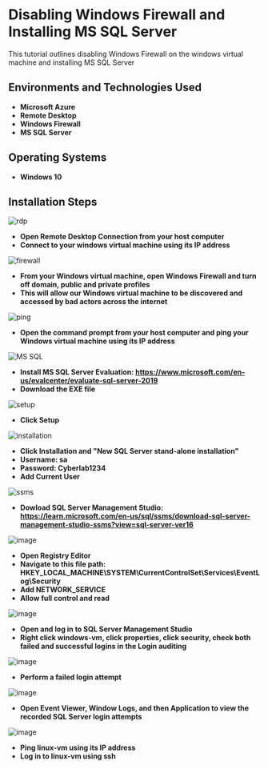 <h1>Disabling Windows Firewall and Installing MS SQL Server</h1>
This tutorial outlines disabling Windows Firewall on the windows virtual machine and installing MS SQL Server

<h2>Environments and Technologies Used</h2>

- <b>Microsoft Azure</b> 
- <b>Remote Desktop</b>
- <b>Windows Firewall</b>
- <b>MS SQL Server</b>

<h2>Operating Systems</h2>

- <b>Windows 10</b>


<h2>Installation Steps</h2>

![rdp](https://github.com/user-attachments/assets/216fa4d2-0de1-4189-85ae-ea9ea1c6b5d2)
- <b>Open Remote Desktop Connection from your host computer</b>
- <b>Connect to your windows virtual machine using its IP address</b> 

![firewall](https://github.com/user-attachments/assets/61f1b9fb-6389-4abd-a542-0a7ae7d44636)
- <b>From your Windows virtual machine, open Windows Firewall and turn off domain, public and private profiles</b>
- <b>This will allow our Windows virtual machine to be discovered and accessed by bad actors across the internet</b>

![ping](https://github.com/user-attachments/assets/16047d59-32b7-4a1f-b412-971c15a7c365)
- <b>Open the command prompt from your host computer and ping your Windows virtual machine using its IP address</b>

![MS SQL](https://github.com/user-attachments/assets/f9621218-29d0-490e-814b-28480abaf38f)
- <b>Install MS SQL Server Evaluation: https://www.microsoft.com/en-us/evalcenter/evaluate-sql-server-2019</b>
- <b>Download the EXE file</b>

![setup](https://github.com/user-attachments/assets/3b2ac35c-a5c2-479c-ae00-e49fe663ab5c)
- <b>Click Setup</b>

![installation](https://github.com/user-attachments/assets/78cd8c7d-4d7e-4ab4-bfef-55be8b46a672)
- <b>Click Installation and "New SQL Server stand-alone installation"</b>
- <b>Username: sa</b>
- <b>Password: Cyberlab1234</b>
- <b>Add Current User</b>

![ssms](https://github.com/user-attachments/assets/7fa263b0-5675-4889-ac44-d99993e8f1ea)
- <b>Dowload SQL Server Management Studio: https://learn.microsoft.com/en-us/sql/ssms/download-sql-server-management-studio-ssms?view=sql-server-ver16</b>

![image](https://github.com/user-attachments/assets/ca24eb25-dfb5-4e62-8ccb-6263df228900)
- <b>Open Registry Editor</b>
- <b>Navigate to this file path: HKEY_LOCAL_MACHINE\SYSTEM\CurrentControlSet\Services\EventLog\Security</b>
- <b>Add NETWORK_SERVICE</b>
- <b>Allow full control and read</b>

![image](https://github.com/user-attachments/assets/00974825-fc7d-46be-bc57-355ef07128f0)
- <b>Open and log in to SQL Server Management Studio</b>
- <b>Right click windows-vm, click properties, click security, check both failed and successful logins in the Login auditing</b>

![image](https://github.com/user-attachments/assets/c98b116e-89d9-4ecf-b432-544a056dd745)
- <b>Perform a failed login attempt</b>

![image](https://github.com/user-attachments/assets/8890dae0-0ca5-45bc-a3aa-e2c40fa7ea8b)
- <b>Open Event Viewer, Window Logs, and then Application to view the recorded SQL Server login attempts</b>

![image](https://github.com/user-attachments/assets/cbc8d9ff-b675-447a-8993-3313084fc923)
- <b>Ping linux-vm using its IP address</b>
- <b> Log in to linux-vm using ssh</b>






